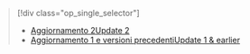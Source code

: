 > [!div class="op_single_selector"]
> * [<span data-ttu-id="ceae8-101">Aggiornamento 2</span><span class="sxs-lookup"><span data-stu-id="ceae8-101">Update 2</span></span>](../articles/storsimple/storsimple-manage-jobs-u2.md)
> * [<span data-ttu-id="ceae8-102">Aggiornamento 1 e versioni precedenti</span><span class="sxs-lookup"><span data-stu-id="ceae8-102">Update 1 & earlier</span></span>](../articles/storsimple/storsimple-manage-jobs.md)
> 
> 


